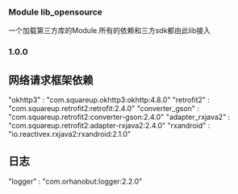 ### Module lib_opensource
一个加载第三方库的Module.所有的依赖和三方sdk都由此lib接入

### 1.0.0

## 网络请求框架依赖
"okhttp3"         : "com.squareup.okhttp3:okhttp:4.8.0"
"retrofit2"       : "com.squareup.retrofit2:retrofit:2.4.0"
"converter_gson"  : "com.squareup.retrofit2:converter-gson:2.4.0"
"adapter_rxjava2" : "com.squareup.retrofit2:adapter-rxjava2:2.4.0"
"rxandroid"       : "io.reactivex.rxjava2:rxandroid:2.1.0"

## 日志
"logger"          : "com.orhanobut:logger:2.2.0"

## 